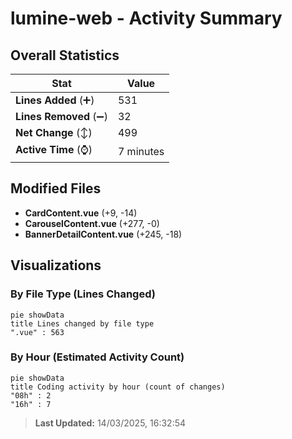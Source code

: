 # lumine-web - Activity Summary 

## Overall Statistics

| Stat                   | Value                                                             |
| ---------------------- | ----------------------------------------------------------------- |
| **Lines Added** (➕)   | 531                                          |
| **Lines Removed** (➖) | 32                                        |
| **Net Change** (↕)    | 499                |
| **Active Time** (⌚)   | 7 minutes |


## Modified Files
- **CardContent.vue** (+9, -14)
- **CarouselContent.vue** (+277, -0)
- **BannerDetailContent.vue** (+245, -18)

## Visualizations

### By File Type (Lines Changed)

```mermaid
pie showData
title Lines changed by file type
".vue" : 563
```

### By Hour (Estimated Activity Count)

```mermaid
pie showData
title Coding activity by hour (count of changes)
"08h" : 2
"16h" : 7
```


> **Last Updated:** 14/03/2025, 16:32:54